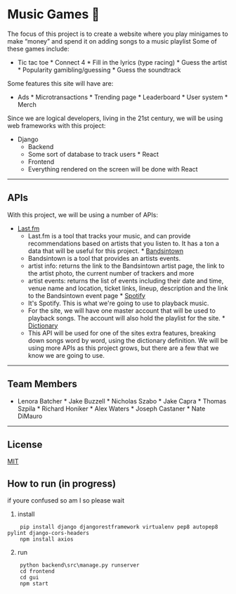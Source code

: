 # Music Games :musical_note:
The focus of this project is to create a website where you play minigames to make “money” and spend it on adding songs to a music playlist
Some of these games include:    
   * Tic tac toe
    * Connect 4
    * Fill in the lyrics (type racing)
    * Guess the artist
    * Popularity gamibling/guessing
    * Guess the soundtrack

Some features this site will have are:
   * Ads
    * Microtransactions
    * Trending page
    * Leaderboard
    * User system
    * Merch

Since we are logical developers, living in the 21st century, we will be using web frameworks with this project:
   * Django
        * Backend
        * Some sort of database to track users
    * React
        * Frontend
        * Everything rendered on the screen will be done with React

- - - -

## APIs
With this project, we will be using a number of APIs:
   * [Last.fm](https://www.last.fm/api/)
        * Last.fm is a tool that tracks your music, and can provide recommendations based on artists that you listen to. It has a ton a data that will be useful for this project.
    * [Bandsintown](https://app.swaggerhub.com/apis/Bandsintown/PublicAPI/3.0.0#/)
        * Bandsintown is a tool that provides an artists events.
        * artist info: returns the link to the Bandsintown artist page, the link to the artist photo, the current number of trackers and more
        * artist events: returns the list of events including their date and time, venue name and location, ticket links, lineup, description and the link to the Bandsintown event page
    * [Spotify](https://developer.spotify.com/documentation/web-api/)
        * It's Spotify. This is what we're going to use to playback music.
        * For the site, we will have one master account that will be used to playback songs. The account will also hold the playlist for the site.
    * [Dictionary](https://dictionaryapi.com/)
        * This API will be used for one of the sites extra features, breaking down songs word by word, using the dictionary definition.
We will be using more APIs as this project grows, but there are a few that we know we are going to use.

- - - -

## Team Members
   * Lenora Batcher
    * Jake Buzzell
    * Nicholas Szabo
    * Jake Capra
    * Thomas Szpila
    * Richard Honiker
    * Alex Waters
    * Joseph Castaner
    * Nate DiMauro

- - - -

## License
[MIT](https://choosealicense.com/licenses/mit/)



## How to run (in progress)
if youre confused so am I so please wait

1. install 
```
    pip install django djangorestframework virtualenv pep8 autopep8 pylint django-cors-headers
    npm install axios
```

2. run
```
    python backend\src\manage.py runserver
    cd frontend
    cd gui
    npm start
```


    